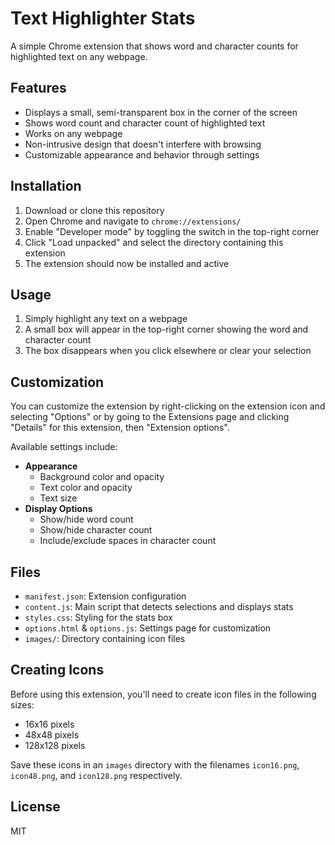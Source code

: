 # Text Highlighter Stats

A simple Chrome extension that shows word and character counts for highlighted text on any webpage.

## Features

- Displays a small, semi-transparent box in the corner of the screen
- Shows word count and character count of highlighted text
- Works on any webpage
- Non-intrusive design that doesn't interfere with browsing
- Customizable appearance and behavior through settings

## Installation

1. Download or clone this repository
2. Open Chrome and navigate to `chrome://extensions/`
3. Enable "Developer mode" by toggling the switch in the top-right corner
4. Click "Load unpacked" and select the directory containing this extension
5. The extension should now be installed and active

## Usage

1. Simply highlight any text on a webpage
2. A small box will appear in the top-right corner showing the word and character count
3. The box disappears when you click elsewhere or clear your selection

## Customization

You can customize the extension by right-clicking on the extension icon and selecting "Options" or by going to the Extensions page and clicking "Details" for this extension, then "Extension options".

Available settings include:

- **Appearance**
  - Background color and opacity
  - Text color and opacity
  - Text size
- **Display Options**
  - Show/hide word count
  - Show/hide character count
  - Include/exclude spaces in character count

## Files

- `manifest.json`: Extension configuration
- `content.js`: Main script that detects selections and displays stats
- `styles.css`: Styling for the stats box
- `options.html` & `options.js`: Settings page for customization
- `images/`: Directory containing icon files

## Creating Icons

Before using this extension, you'll need to create icon files in the following sizes:

- 16x16 pixels
- 48x48 pixels
- 128x128 pixels

Save these icons in an `images` directory with the filenames `icon16.png`, `icon48.png`, and `icon128.png` respectively.

## License

MIT
